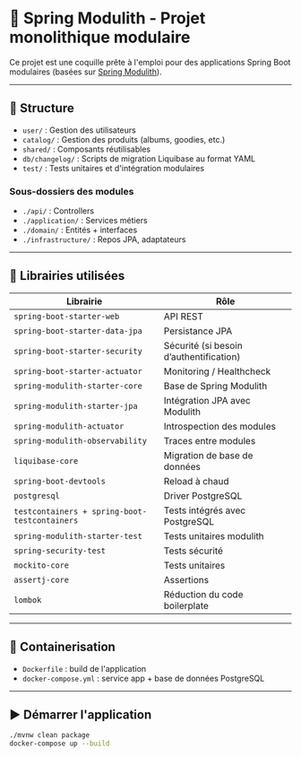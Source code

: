 # 🎯 Spring Modulith - Projet monolithique modulaire

Ce projet est une coquille prête à l'emploi pour des applications Spring Boot modulaires (basées sur [Spring Modulith](https://moduliths.org/)).

---

## 🧱 Structure

- `user/` : Gestion des utilisateurs
- `catalog/` : Gestion des produits (albums, goodies, etc.)
- `shared/` : Composants réutilisables
- `db/changelog/` : Scripts de migration Liquibase au format YAML
- `test/` : Tests unitaires et d'intégration modulaires

### Sous-dossiers des modules
- `./api/` : Controllers
- `./application/` : Services métiers
- `./domain/` : Entités + interfaces
- `./infrastructure/` : Repos JPA, adaptateurs

---

## 🧩 Librairies utilisées

| Librairie                             | Rôle |
|--------------------------------------|------|
| `spring-boot-starter-web`            | API REST |
| `spring-boot-starter-data-jpa`       | Persistance JPA |
| `spring-boot-starter-security`       | Sécurité (si besoin d’authentification) |
| `spring-boot-starter-actuator`       | Monitoring / Healthcheck |
| `spring-modulith-starter-core`       | Base de Spring Modulith |
| `spring-modulith-starter-jpa`        | Intégration JPA avec Modulith |
| `spring-modulith-actuator`           | Introspection des modules |
| `spring-modulith-observability`      | Traces entre modules |
| `liquibase-core`                     | Migration de base de données |
| `spring-boot-devtools`               | Reload à chaud |
| `postgresql`                         | Driver PostgreSQL |
| `testcontainers + spring-boot-testcontainers` | Tests intégrés avec PostgreSQL |
| `spring-modulith-starter-test`       | Tests unitaires modulith |
| `spring-security-test`               | Tests sécurité |
| `mockito-core`                       | Tests unitaires |
| `assertj-core`                       | Assertions |
| `lombok`                             | Réduction du code boilerplate |

---

## 🐳 Containerisation

- `Dockerfile` : build de l'application
- `docker-compose.yml` : service app + base de données PostgreSQL

---

## ▶️ Démarrer l'application

```bash
./mvnw clean package
docker-compose up --build
